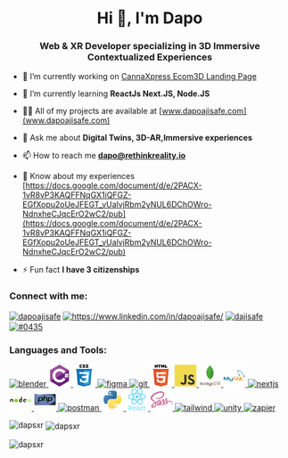 <h1 align="center">Hi 👋, I'm Dapo</h1>
<h3 align="center">Web & XR Developer specializing in 3D Immersive Contextualized Experiences</h3>

- 🔭 I’m currently working on [CannaXpress Ecom3D Landing Page](https://cx-rethinkreality.glitch.me/)

- 🌱 I’m currently learning **ReactJs Next.JS, Node.JS**

- 👨‍💻 All of my projects are available at [www.dapoajisafe.com](www.dapoajisafe.com)

- 💬 Ask me about **Digital Twins, 3D-AR,Immersive experiences**

- 📫 How to reach me **dapo@rethinkreality.io**

- 📄 Know about my experiences [https://docs.google.com/document/d/e/2PACX-1vR8vP3KAQFFNqGX1iQFGZ-EGfXopu2oUeJFEGT_vUalvjRbm2yNUL6DChOWro-NdnxheCJqcErO2wC2/pub](https://docs.google.com/document/d/e/2PACX-1vR8vP3KAQFFNqGX1iQFGZ-EGfXopu2oUeJFEGT_vUalvjRbm2yNUL6DChOWro-NdnxheCJqcErO2wC2/pub)

- ⚡ Fun fact **I have 3 citizenships**

<h3 align="left">Connect with me:</h3>
<p align="left">
<a href="https://twitter.com/dapoajisafe" target="blank"><img align="center" src="https://raw.githubusercontent.com/rahuldkjain/github-profile-readme-generator/master/src/images/icons/Social/twitter.svg" alt="dapoajisafe" height="30" width="40" /></a>
<a href="https://linkedin.com/in/https://www.linkedin.com/in/dapoajisafe/" target="blank"><img align="center" src="https://raw.githubusercontent.com/rahuldkjain/github-profile-readme-generator/master/src/images/icons/Social/linked-in-alt.svg" alt="https://www.linkedin.com/in/dapoajisafe/" height="30" width="40" /></a>
<a href="https://instagram.com/dajisafe" target="blank"><img align="center" src="https://raw.githubusercontent.com/rahuldkjain/github-profile-readme-generator/master/src/images/icons/Social/instagram.svg" alt="dajisafe" height="30" width="40" /></a>
<a href="https://discord.gg/#0435" target="blank"><img align="center" src="https://raw.githubusercontent.com/rahuldkjain/github-profile-readme-generator/master/src/images/icons/Social/discord.svg" alt="#0435" height="30" width="40" /></a>
</p>

<h3 align="left">Languages and Tools:</h3>
<p align="left"> <a href="https://www.blender.org/" target="_blank" rel="noreferrer"> <img src="https://download.blender.org/branding/community/blender_community_badge_white.svg" alt="blender" width="40" height="40"/> </a> <a href="https://www.w3schools.com/cs/" target="_blank" rel="noreferrer"> <img src="https://raw.githubusercontent.com/devicons/devicon/master/icons/csharp/csharp-original.svg" alt="csharp" width="40" height="40"/> </a> <a href="https://www.w3schools.com/css/" target="_blank" rel="noreferrer"> <img src="https://raw.githubusercontent.com/devicons/devicon/master/icons/css3/css3-original-wordmark.svg" alt="css3" width="40" height="40"/> </a> <a href="https://www.figma.com/" target="_blank" rel="noreferrer"> <img src="https://www.vectorlogo.zone/logos/figma/figma-icon.svg" alt="figma" width="40" height="40"/> </a> <a href="https://git-scm.com/" target="_blank" rel="noreferrer"> <img src="https://www.vectorlogo.zone/logos/git-scm/git-scm-icon.svg" alt="git" width="40" height="40"/> </a> <a href="https://www.w3.org/html/" target="_blank" rel="noreferrer"> <img src="https://raw.githubusercontent.com/devicons/devicon/master/icons/html5/html5-original-wordmark.svg" alt="html5" width="40" height="40"/> </a> <a href="https://developer.mozilla.org/en-US/docs/Web/JavaScript" target="_blank" rel="noreferrer"> <img src="https://raw.githubusercontent.com/devicons/devicon/master/icons/javascript/javascript-original.svg" alt="javascript" width="40" height="40"/> </a> <a href="https://www.mongodb.com/" target="_blank" rel="noreferrer"> <img src="https://raw.githubusercontent.com/devicons/devicon/master/icons/mongodb/mongodb-original-wordmark.svg" alt="mongodb" width="40" height="40"/> </a> <a href="https://www.mysql.com/" target="_blank" rel="noreferrer"> <img src="https://raw.githubusercontent.com/devicons/devicon/master/icons/mysql/mysql-original-wordmark.svg" alt="mysql" width="40" height="40"/> </a> <a href="https://nextjs.org/" target="_blank" rel="noreferrer"> <img src="https://cdn.worldvectorlogo.com/logos/nextjs-2.svg" alt="nextjs" width="40" height="40"/> </a> <a href="https://nodejs.org" target="_blank" rel="noreferrer"> <img src="https://raw.githubusercontent.com/devicons/devicon/master/icons/nodejs/nodejs-original-wordmark.svg" alt="nodejs" width="40" height="40"/> </a> <a href="https://www.php.net" target="_blank" rel="noreferrer"> <img src="https://raw.githubusercontent.com/devicons/devicon/master/icons/php/php-original.svg" alt="php" width="40" height="40"/> </a> <a href="https://postman.com" target="_blank" rel="noreferrer"> <img src="https://www.vectorlogo.zone/logos/getpostman/getpostman-icon.svg" alt="postman" width="40" height="40"/> </a> <a href="https://www.python.org" target="_blank" rel="noreferrer"> <img src="https://raw.githubusercontent.com/devicons/devicon/master/icons/python/python-original.svg" alt="python" width="40" height="40"/> </a> <a href="https://reactjs.org/" target="_blank" rel="noreferrer"> <img src="https://raw.githubusercontent.com/devicons/devicon/master/icons/react/react-original-wordmark.svg" alt="react" width="40" height="40"/> </a> <a href="https://sass-lang.com" target="_blank" rel="noreferrer"> <img src="https://raw.githubusercontent.com/devicons/devicon/master/icons/sass/sass-original.svg" alt="sass" width="40" height="40"/> </a> <a href="https://tailwindcss.com/" target="_blank" rel="noreferrer"> <img src="https://www.vectorlogo.zone/logos/tailwindcss/tailwindcss-icon.svg" alt="tailwind" width="40" height="40"/> </a> <a href="https://unity.com/" target="_blank" rel="noreferrer"> <img src="https://www.vectorlogo.zone/logos/unity3d/unity3d-icon.svg" alt="unity" width="40" height="40"/> </a> <a href="https://zapier.com" target="_blank" rel="noreferrer"> <img src="https://www.vectorlogo.zone/logos/zapier/zapier-icon.svg" alt="zapier" width="40" height="40"/> </a> </p>

<p><img align="left" src="https://github-readme-stats.vercel.app/api/top-langs?username=dapsxr&show_icons=true&locale=en&layout=compact" alt="dapsxr" /></p>

<p>&nbsp;<img align="center" src="https://github-readme-stats.vercel.app/api?username=dapsxr&show_icons=true&locale=en" alt="dapsxr" /></p>

<p><img align="center" src="https://github-readme-streak-stats.herokuapp.com/?user=dapsxr&" alt="dapsxr" /></p>
